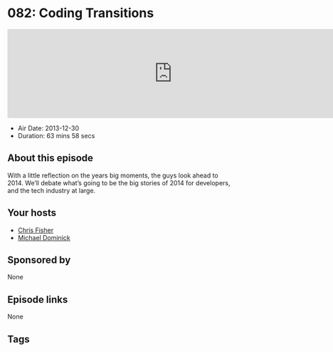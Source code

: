 # 082: Coding Transitions

<iframe src="https://player.fireside.fm/v2/MLf2ZzhC+OXgTHZrl?theme=dark" width="740" height="200" frameborder="0" scrolling="no"></iframe>

* Air Date: 2013-12-30
* Duration: 63 mins 58 secs

## About this episode

With a little reflection on the years big moments, the guys look ahead to 2014. We’ll debate what’s going to be the big stories of 2014 for developers, and the tech industry at large.

## Your hosts
* [Chris Fisher](https://coder.show/hosts/chrislas)
* [Michael Dominick](https://coder.show/hosts/michael)

## Sponsored by

None



## Episode links

None



## Tags

